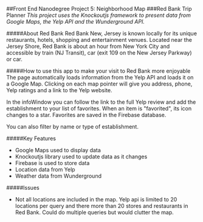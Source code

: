 ##Front End Nanodegree Project 5: Neighborhood Map
###Red Bank Trip Planner
*This project uses the Knockoutjs framework to present data from Google Maps, the Yelp API and the Wunderground API.*

#####About Red Bank
Red Bank New, Jersey is known locally for its unique restaurants, hotels, shopping and entertainment venues.  Located near the Jersey Shore, Red Bank is about an hour from New York City and accessible by train (NJ Transit), car (exit 109 on the New Jersey Parkway) or car.

#####How to use this app to make your visit to Red Bank more enjoyable
The page automatically loads information from the Yelp API and loads it on a Google Map.  Clicking on each map pointer will give you address, phone, Yelp ratings and a link to the Yelp website.

In the infoWindow you can follow the link to the full Yelp review and add the establishment to your list of favorites.  When an item is "favorited", its icon changes to a star.  Favorites are saved in the Firebase database.

You can also filter by name or type of establishment.

#####Key Features
* Google Maps used to display data
* Knockoutjs library used to update data as it changes
* Firebase is used to store data
* Location data from Yelp
* Weather data from Wunderground

#####Issues
* Not all locations are included in the map.  Yelp api is limited to 20 locations per query and there more than 20 stores and restaurants in Red Bank.  Could do multiple queries but would clutter the map.
